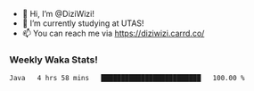 - 👋 Hi, I’m @DiziWizi!
- 🌱 I’m currently studying at UTAS!
- 📫 You can reach me via https://diziwizi.carrd.co/

### Weekly Waka Stats!
<!--START_SECTION:waka-->

```text
Java   4 hrs 58 mins   █████████████████████████   100.00 %
```

<!--END_SECTION:waka-->
